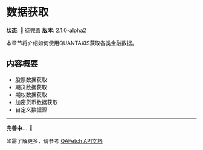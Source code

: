# 数据获取

**状态**: 🚧 待完善
**版本**: 2.1.0-alpha2

本章节将介绍如何使用QUANTAXIS获取各类金融数据。

## 内容概要

- 股票数据获取
- 期货数据获取
- 期权数据获取
- 加密货币数据获取
- 自定义数据源

---

**完善中...** 📝

如需了解更多，请参考 [QAFetch API文档](../api-reference/qafetch.md)

